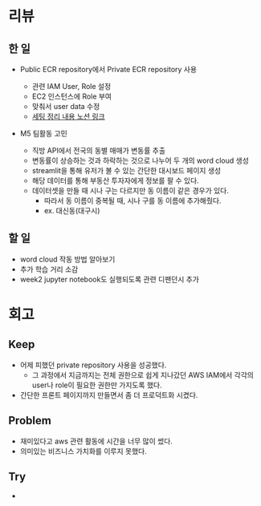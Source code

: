 # 리뷰

## 한 일

- Public ECR repository에서 Private ECR repository 사용

  - 관련 IAM User, Role 설정
  - EC2 인스턴스에 Role 부여
  - 맞춰서 user data 수정
  - [세팅 정리 내용 노션 링크](https://junhyeok-dev.notion.site/Mission-6-Docker-AWS-EC2-d76018ef3eb641899e666b0d61a27748)

- M5 팀활동 고민
  - 직방 API에서 전국의 동별 매매가 변동률 추출
  - 변동률이 상승하는 것과 하락하는 것으로 나누어 두 개의 word cloud 생성
  - streamlit을 통해 유저가 볼 수 있는 간단한 대시보드 페이지 생성
  - 해당 데이터를 통해 부동산 투자자에게 정보를 팔 수 있다.
  - 데이터셋을 만들 때 시나 구는 다르지만 동 이름이 같은 경우가 있다.
    - 따라서 동 이름이 중복될 때, 시나 구를 동 이름에 추가해줬다.
    - ex. 대신동(대구시)

## 할 일

- word cloud 작동 방법 알아보기
- 추가 학습 거리 소감
- week2 jupyter notebook도 실행되도록 관련 디팬던시 추가

# 회고

## Keep

- 어제 피했던 private repository 사용을 성공했다.
  - 그 과정에서 지금까지는 전체 권한으로 쉽게 지나갔던 AWS IAM에서 각각의 user나 role이 필요한 권한만 가지도록 했다.
- 간단한 프론트 페이지까지 만들면서 좀 더 프로덕트화 시켰다.

## Problem

- 재미있다고 aws 관련 활동에 시간을 너무 많이 썼다.
- 의미있는 비즈니스 가치화를 이루지 못했다.

## Try

-
